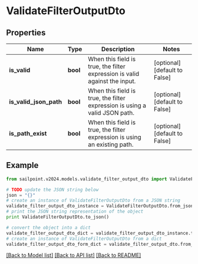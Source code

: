 # ValidateFilterOutputDto


## Properties

Name | Type | Description | Notes
------------ | ------------- | ------------- | -------------
**is_valid** | **bool** | When this field is true, the filter expression is valid against the input. | [optional] [default to False]
**is_valid_json_path** | **bool** | When this field is true, the filter expression is using a valid JSON path. | [optional] [default to False]
**is_path_exist** | **bool** | When this field is true, the filter expression is using an existing path. | [optional] [default to False]

## Example

```python
from sailpoint.v2024.models.validate_filter_output_dto import ValidateFilterOutputDto

# TODO update the JSON string below
json = "{}"
# create an instance of ValidateFilterOutputDto from a JSON string
validate_filter_output_dto_instance = ValidateFilterOutputDto.from_json(json)
# print the JSON string representation of the object
print ValidateFilterOutputDto.to_json()

# convert the object into a dict
validate_filter_output_dto_dict = validate_filter_output_dto_instance.to_dict()
# create an instance of ValidateFilterOutputDto from a dict
validate_filter_output_dto_form_dict = validate_filter_output_dto.from_dict(validate_filter_output_dto_dict)
```
[[Back to Model list]](../README.md#documentation-for-models) [[Back to API list]](../README.md#documentation-for-api-endpoints) [[Back to README]](../README.md)


